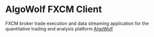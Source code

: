 # AlgoWolf FXCM Client

FXCM broker trade execution and data streaming application for the quantitative trading and analysis platform [AlgoWolf](https://www.algowolf.com)
